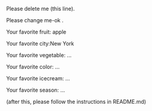 Please delete me (this line).

Please change me-ok .

Your favorite fruit: apple

Your favorite city:New York 

Your favorite vegetable: ...

Your favorite color: ...

Your favorite icecream: ...

Your favorite season: ...

(after this, please follow the instructions in README.md)


